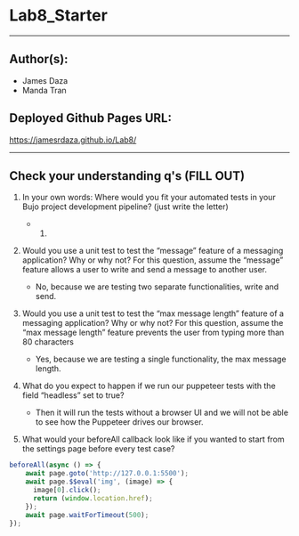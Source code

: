 # Lab8_Starter

---
## Author(s):
* James Daza
* Manda Tran

## Deployed Github Pages URL:
https://jamesrdaza.github.io/Lab8/

---

## Check your understanding q's (FILL OUT)
1. In your own words: Where would you fit your automated tests in your Bujo project development pipeline? (just write the letter)
   * 1.

2. Would you use a unit test to test the “message” feature of a messaging application? Why or why not? For this question, assume the “message” feature allows a user to write and send a message to another user.
   * No, because we are testing two separate functionalities, write and send.

3. Would you use a unit test to test the “max message length” feature of a messaging application? Why or why not? For this question, assume the “max message length” feature prevents the user from typing more than 80 characters
   * Yes, because we are testing a single functionality, the max message length.

4. What do you expect to happen if we run our puppeteer tests with the field “headless” set to true?
    * Then it will run the tests without a browser UI and we will not be able to see how the Puppeteer drives our browser.

5. What would your beforeAll callback look like if you wanted to start from the settings page before every test case?
```js
beforeAll(async () => {
    await page.goto('http://127.0.0.1:5500');
    await page.$$eval('img', (image) => {
      image[0].click();
      return (window.location.href);
    });
    await page.waitForTimeout(500);
});
```

